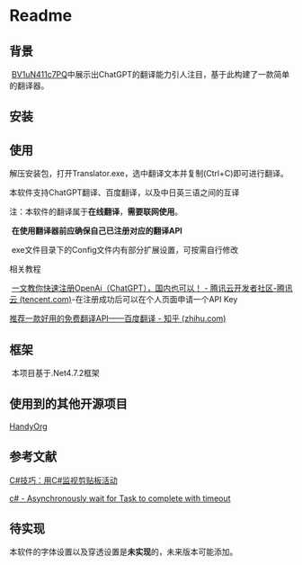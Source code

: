 # Readme

## 背景

​	[BV1uN411c7PQ](https://www.bilibili.com/video/BV1uN411c7PQ)中展示出ChatGPT的翻译能力引人注目，基于此构建了一款简单的翻译器。

## 安装



## 使用

解压安装包，打开Translator.exe，选中翻译文本并复制(Ctrl+C)即可进行翻译。

本软件支持ChatGPT翻译、百度翻译，以及中日英三语之间的互译

注：本软件的翻译属于**在线翻译**，**需要联网使用**。

​		**在使用翻译器前应确保自己已注册对应的翻译API**

​		exe文件目录下的Config文件内有部分扩展设置，可按需自行修改

相关教程

​	[一文教你快速注册OpenAi（ChatGPT），国内也可以！ - 腾讯云开发者社区-腾讯云 (tencent.com)](https://cloud.tencent.com/developer/article/2190154)-在注册成功后可以在个人页面申请一个API Key

   [推荐一款好用的免费翻译API——百度翻译 - 知乎 (zhihu.com)](https://zhuanlan.zhihu.com/p/81945858)

## 框架

​	本项目基于.Net4.7.2框架

## 使用到的其他开源项目

[HandyOrg](https://handyorg.github.io/)

## 参考文献

[C#技巧：用C#监视剪贴板活动 ](https://www.cnblogs.com/DotNetEarthworm/archive/2008/12/19/1358461.html)

[c# - Asynchronously wait for Task to complete with timeout](https://stackoverflow.com/questions/4238345/asynchronously-wait-for-taskt-to-complete-with-timeout)

## 待实现

​	本软件的字体设置以及穿透设置是**未实现**的，未来版本可能添加。
